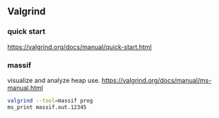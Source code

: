 ## Valgrind

### quick start
https://valgrind.org/docs/manual/quick-start.html


### massif
visualize and analyze heap use.
https://valgrind.org/docs/manual/ms-manual.html

```bash
valgrind --tool=massif prog
ms_print massif.out.12345
```